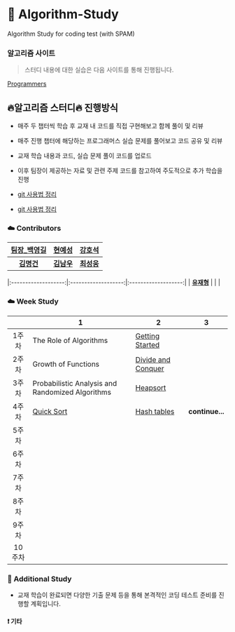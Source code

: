 # :tiger: Algorithm-Study
Algorithm Study for coding test (with SPAM)

### 알고리즘 사이트

> 스터디 내용에 대한 실습은 다음 사이트를 통해 진행됩니다.

[Programmers](https://programmers.co.kr/learn/challenges)

## :fire:알고리즘 스터디:fire: 진행방식

- 매주 두 챕터씩 학습 후 교재 내 코드를 직접 구현해보고 함께 풀이 및 리뷰
- 매주 진행 챕터에 해당하는 프로그래머스 실습 문제를 풀어보고 코드 공유 및 리뷰
- 교재 학습 내용과 코드, 실습 문제 풀이 코드를 업로드
- 이후 팀장이 제공하는 자료 및 관련 주제 코드를 참고하여 주도적으로 추가 학습을 진행

- [git 사용법 정리](https://github.com/Dong-wook94/KNU-AlgorithmStudy/tree/master/Reference/Git%20%EA%B8%B0%EB%B3%B8%20%EC%82%AC%EC%9A%A9%EB%B2%95)
- [git 사용법 정리](https://backlog.com/git-tutorial/kr/) 


### :cloud: Contributors
| [팀장_백영길](https://github.com) | [현예성](https://github.com) | [강호석](https://github.com) |
|:-------------------:|:-------------------:|:-------------------:|
| **[김명건](https://github.com)**   | **[김남우](https://github.com)** | **[최성웅](https://github.com/ChoiSeongUng)** |

|:-------------------:|:-------------------:|:-------------------:|
| **[유재형](https://github.com)**   |    |    |



### :cloud: Week Study

|        | 1                                                            | 2                                                            | 3                                                            |
| :----: | ------------------------------------------------------------ | ------------------------------------------------------------ | ------------------------------------------------------------ |
| 1주차  | The Role of Algorithms            | [Getting Started](https://programmers.co.kr/learn/courses/30/parts/12198)            |                                     |
| 2주차  | Growth of Functions               | [Divide and Conquer](https://programmers.co.kr/learn/courses/30/parts/12230)         |                                     |
| 3주차  | Probabilistic Analysis and Randomized Algorithms         | [Heapsort](https://programmers.co.kr/learn/courses/30/parts/12117)      |                 |
| 4주차  | [Quick Sort](https://programmers.co.kr/learn/courses/30/parts/12198) | [Hash tables](https://programmers.co.kr/learn/courses/30/parts/12077)  |**continue...**             |
| 5주차  |      |      |      |
| 6주차  |      |      |      |
| 7주차  |      |      |      |
| 8주차  |      |      |      |
| 9주차  |      |      |      |
| 10주차 |      |      |      |

                    

### :rainbow: Additional Study

- 교재 학습이 완료되면 다양한 기출 문제 등을 통해 본격적인 코딩 테스트 준비를 진행할 계획입니다.

#### :heavy_exclamation_mark: 기타
